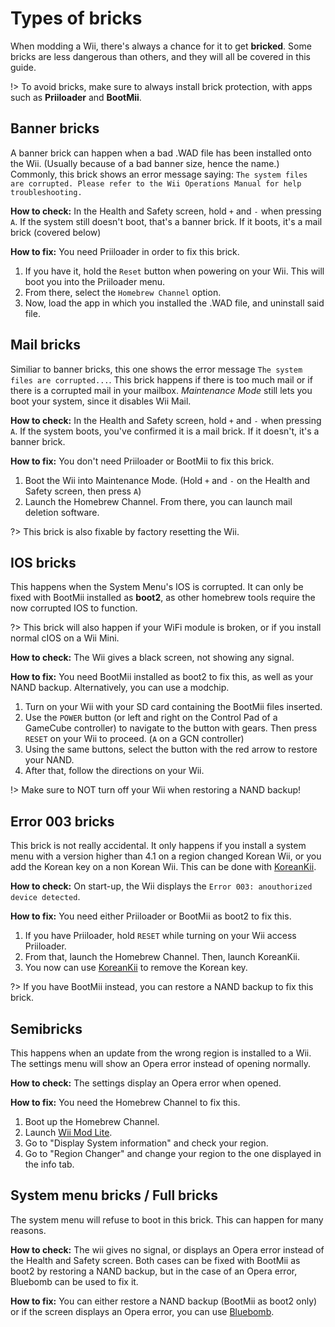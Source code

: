 # Types of bricks

When modding a Wii, there's always a chance for it to get **bricked**. Some bricks are less dangerous than others, and they will all be covered in this guide.

!> To avoid bricks, make sure to always install brick protection, with apps such as **Priiloader** and **BootMii**.

## Banner bricks
A banner brick can happen when a bad .WAD file has been installed onto the Wii. (Usually because of a bad banner size, hence the name.) Commonly, this brick shows an error message saying: `The system files are corrupted. Please refer to the Wii Operations Manual for help troubleshooting.`

**How to check:** In the Health and Safety screen, hold `+` and `-` when pressing `A`. If the system still doesn't boot, that's a banner brick. If it boots, it's a mail brick (covered below)

**How to fix:** You need Priiloader in order to fix this brick. 
1. If you have it, hold the `Reset` button when powering on your Wii. This will boot you into the Priiloader menu.
2. From there, select the `Homebrew Channel` option.
3. Now, load the app in which you installed the .WAD file, and uninstall said file.

## Mail bricks
Similiar to banner bricks, this one shows the error message `The system files are corrupted...`. This brick happens if there is too much mail or if there is a corrupted mail in your mailbox.
*Maintenance Mode* still lets you boot your system, since it disables Wii Mail.

**How to check:** In the Health and Safety screen, hold `+` and `-` when pressing `A`. If the system boots, you've confirmed it is a mail brick. If it doesn't, it's a banner brick.

**How to fix:** You don't need Priiloader or BootMii to fix this brick.
1. Boot the Wii into Maintenance Mode. (Hold `+` and `-` on the Health and Safety screen, then press `A`)
2. Launch the Homebrew Channel. From there, you can launch mail deletion software.

?> This brick is also fixable by factory resetting the Wii.

## IOS bricks
This happens when the System Menu's IOS is corrupted. It can only be fixed with BootMii installed as **boot2**, as other homebrew tools require the now corrupted IOS to function.

?> This brick will also happen if your WiFi module is broken, or if you install normal cIOS on a Wii Mini.

**How to check:** The Wii gives a black screen, not showing any signal.

**How to fix:** You need BootMii installed as boot2 to fix this, as well as your NAND backup. Alternatively, you can use a modchip.
1. Turn on your Wii with your SD card containing the BootMii files inserted.
2. Use the `POWER` button (or left and right on the Control Pad of a GameCube controller) to navigate to the button with gears. Then press `RESET` on your Wii to proceed. (`A` on a GCN controller)
3. Using the same buttons, select the button with the red arrow to restore your NAND.
4. After that, follow the directions on your Wii.

!> Make sure to NOT turn off your Wii when restoring a NAND backup!

## Error 003 bricks
This brick is not really accidental. It only happens if you install a system menu with a version higher than 4.1 on a region changed Korean Wii, or you add the Korean key on a non Korean Wii. This can be done with [KoreanKii](koreankii).

**How to check:** On start-up, the Wii displays the `Error 003: anouthorized device detected`.

**How to fix:** You need either Priiloader or BootMii as boot2 to fix this.
1. If you have Priiloader, hold `RESET` while turning on your Wii access Priiloader.
2. From that, launch the Homebrew Channel. Then, launch KoreanKii.
3. You now can use [KoreanKii](koreankii) to remove the Korean key.

?> If you have BootMii instead, you can restore a NAND backup to fix this brick.

## Semibricks
This happens when an update from the wrong region is installed to a Wii. The settings menu will show an Opera error instead of opening normally.

**How to check:** The settings display an Opera error when opened.

**How to fix:** You need the Homebrew Channel to fix this.
1. Boot up the Homebrew Channel.
2. Launch [Wii Mod Lite](https://www.hbb1.oscwii.org/api/v3/contents/WiiModLite/WiiModLite.zip).
3. Go to "Display System information" and check your region.
4. Go to "Region Changer" and change your region to the one displayed in the info tab.

## System menu bricks / Full bricks
The system menu will refuse to boot in this brick. This can happen for many reasons.

**How to check:** The wii gives no signal, or displays an Opera error instead of the Health and Safety screen. Both cases can be fixed with BootMii as boot2 by restoring a NAND backup, but in the case of an Opera error, Bluebomb can be used to fix it.

**How to fix:** You can either restore a NAND backup (BootMii as boot2 only) or if the screen displays an Opera error, you can use [Bluebomb](https://www.zuper64.github.io/wii-homebrew/#/bluebomb).
